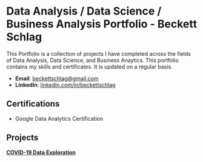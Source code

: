 # Data Analysis / Data Science / Business Analysis Portfolio - Beckett Schlag
This Portfolio is a collection of projects I have completed across the fields of Data Analysis, Data Science, and Business Anaytics. This portfolio contains my skills and certificates. It is updated on a regular basis.

- **Email**: [beckettschlag@gmail.com](beckettschlag@gmail.com)
- **LinkedIn**: [linkedin.com/in/beckettschlag](https://www.linkedin.com/in/beckettschlag/)

## Certifications
- Google Data Analytics Certification

## Projects
**[COVID-19 Data Exploration](https://github.com/beckettschlag/PortfolioProjects/blob/main/COVID-19%20Data%20Exploration.sql)**
